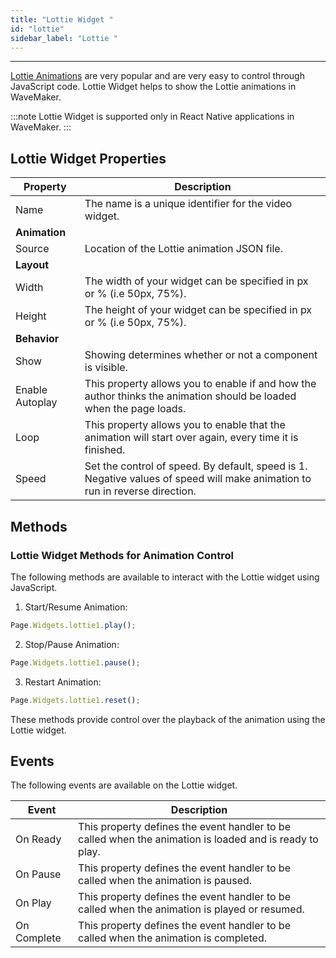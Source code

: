 ```yaml
---
title: "Lottie Widget "
id: "lottie"
sidebar_label: "Lottie "
---
```

---

[Lottie Animations](https://lottiefiles.com/) are very popular and are very easy to control through JavaScript code. Lottie Widget helps to show the Lottie animations in WaveMaker. 

:::note
Lottie Widget is supported only in React Native applications in WaveMaker.
:::

## Lottie Widget Properties

| Property | Description |
| --- | --- |
| Name | The name is a unique identifier for the video widget. |
| **Animation** |
| Source | Location of the Lottie animation JSON file. |
| **Layout** |
| Width | The width of your widget can be specified in px or % (i.e 50px, 75%). |
| Height | The height of your widget can be specified in px or % (i.e 50px, 75%). |
| **Behavior** |
| Show | Showing determines whether or not a component is visible. |
| Enable Autoplay | This property allows you to enable if and how the author thinks the animation should be loaded when the page loads. |
| Loop | This property allows you to enable that the animation will start over again, every time it is finished. |
| Speed | Set the control of speed. By default, speed is 1. Negative values of speed will make animation to run in reverse direction.

## Methods

### Lottie Widget Methods for Animation Control

The following methods are available to interact with the Lottie widget using JavaScript.


1. Start/Resume Animation:

```javascript
Page.Widgets.lottie1.play();
```

2. Stop/Pause Animation:

```javascript
Page.Widgets.lottie1.pause();
```

3. Restart Animation:

```javascript
Page.Widgets.lottie1.reset();
```

These methods provide control over the playback of the animation using the Lottie widget.

## Events

The following events are available on the Lottie widget.

| **Event** | **Description** |
| --- | --- |
| On Ready | This property defines the event handler to be called when the animation is loaded and is ready to play. |
| On Pause | This property defines the event handler to be called when the animation is paused.|
| On Play | This property defines the event handler to be called when the animation is played or resumed. |
| On Complete | This property defines the event handler to be called when the animation is completed.|
